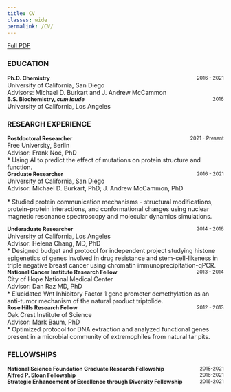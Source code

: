 ```yaml
---
title: CV
classes: wide
permalink: /CV/
---
```


[Full PDF](CV_Terra_Sztain.pdf)

### EDUCATION
<div style="text-align:left;font-size:0.9em;">
   <b> Ph.D. Chemistry </b>
   <span style="float:right;font-size:0.9em;">
       2016 - 2021
   </span>
</div>
University of California, San Diego
<br>
Advisors: Michael D. Burkart and J. Andrew McCammon
	
<div style="text-align:left;font-size:0.9em;">
   <b> B.S. Biochemistry, <i> cum laude </i> </b>
   <span style="float:right;font-size:0.9em;">
       2016 
   </span>
</div>
University of California, Los Angeles 	

### RESEARCH EXPERIENCE
<div style="text-align:left;font-size:0.9em;">
   <b> Postdoctoral Researcher </b>
   <span style="float:right;font-size:0.9em;">
       2021 - Present
   </span>
</div>
Free University, Berlin
<br>
Advisor: Frank No&eacute;, PhD
<br>
* Using AI to predict the effect of mutations on protein structure and function.

<div style="text-align:left;font-size:0.9em;">
   <b> Graduate Researcher </b>
   <span style="float:right;font-size:0.9em;">
       2016 - 2021 
   </span>
</div>
University of California, San Diego
<br>
Advisor: Michael D. Burkart, PhD; J. Andrew McCammon, PhD
<br>
<p style=“width:80%;”> * Studied protein communication mechanisms - structural modifications, protein-protein
interactions, and conformational changes using nuclear magnetic resonance spectroscopy
and molecular dynamics simulations. </p>

<div style="text-align:left;font-size:0.9em;">
   <b> Underaduate Researcher </b>
   <span style="float:right;font-size:0.9em;">
       2014 - 2016 
   </span>
</div>
University of California, Los Angeles
<br>
Advisor: Helena Chang, MD, PhD
<br>
* Designed budget and protocol for independent project studying histone epigenetics of
genes involved in drug resistance and stem-cell-likeness in triple negative breast cancer
using chromatin immunoprecipitation-qPCR.

<div style="text-align:left;font-size:0.9em;">
   <b> National Cancer Institute Research Fellow </b>
   <span style="float:right;font-size:0.9em;">
       2013 - 2014 
   </span>
</div>
City of Hope National Medical Center
<br>
Advisor: Dan Raz MD, PhD
<br>
* Elucidated Wnt Inhibitory Factor 1 gene promoter demethylation as an anti-tumor
mechanism of the natural product triptolide.

<div style="text-align:left;font-size:0.9em;">
   <b> Rose Hills Research Fellow </b>
   <span style="float:right;font-size:0.9em;">
       2012 - 2013 
   </span>
</div>
Oak Crest Institute of Science
<br>
Advisor: Mark Baum, PhD
<br>
* Optimized protocol for DNA extraction and analyzed functional genes present in a
microbial community of extremophiles from natural tar pits.

### FELLOWSHIPS
<div style="text-align:left;font-size:0.9em;">
   <b> National Science Foundation Graduate Research Fellowship </b>
   <span style="float:right;font-size:0.9em;">
       2018-2021
   </span>
</div>
<div style="text-align:left;font-size:0.9em;">
   <b> Alfred P. Sloan Fellowship </b>
   <span style="float:right;font-size:0.9em;">
       2016-2021
   </span>
</div>
<div style="text-align:left;font-size:0.9em;">
   <b> Strategic Enhancement of Excellence through Diversity Fellowship </b>
   <span style="float:right;font-size:0.9em;">
       2016-2021
   </span>
</div>

[jekyll-organization]: https://github.com/jekyll
